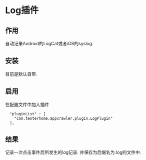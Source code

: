 # Log插件

## 作用
自动记录Android的LogCat或者iOS的syslog.
## 安装
目前是默认自带.

## 启用
在配置文件中加入插件
```
  "pluginList" : [
    "com.testerhome.appcrawler.plugin.LogPlugin"
  ],
```

## 结果
记录一次点击事件后所发生的log记录. 并保存为后缀名为.log的文件中.
